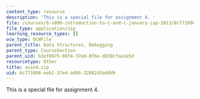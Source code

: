 ```yaml
---
content_type: resource
description: 'This is a special file for assignment 4. '
file: /courses/6-s096-introduction-to-c-and-c-january-iap-2013/8c771098eeb137e4ad8432b82d3a4dd9_assn4.zip
file_type: application/zip
learning_resource_types: []
ocw_type: OCWFile
parent_title: Data Structures, Debugging
parent_type: CourseSection
parent_uid: b3ef0975-08f4-37ed-8fbe-d839cfaa1e5d
resourcetype: Other
title: assn4.zip
uid: 8c771098-eeb1-37e4-ad84-32b82d3a4dd9
---
```

This is a special file for assignment 4. 

